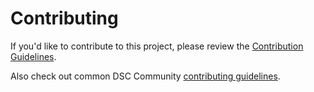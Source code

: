 # Contributing

If you'd like to contribute to this project, please review the [Contribution Guidelines](https://github.com/dsccommunity/SharePointDsc/wiki/Contributing%20to%20SharePointDsc).

Also check out common DSC Community [contributing guidelines](https://dsccommunity.org/guidelines/contributing).
